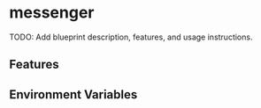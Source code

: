 # messenger

TODO: Add blueprint description, features, and usage instructions.

## Features

<!-- List key features here -->

## Environment Variables

<!-- Document required environment variables here -->
